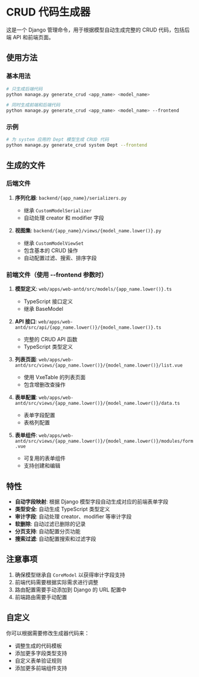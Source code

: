 # CRUD 代码生成器

这是一个 Django 管理命令，用于根据模型自动生成完整的 CRUD 代码，包括后端 API 和前端页面。

## 使用方法

### 基本用法

```bash
# 只生成后端代码
python manage.py generate_crud <app_name> <model_name>

# 同时生成前端和后端代码
python manage.py generate_crud <app_name> <model_name> --frontend
```

### 示例

```bash
# 为 system 应用的 Dept 模型生成 CRUD 代码
python manage.py generate_crud system Dept --frontend
```

## 生成的文件

### 后端文件

1. **序列化器**: `backend/{app_name}/serializers.py`
   - 继承 `CustomModelSerializer`
   - 自动处理 creator 和 modifier 字段

2. **视图集**: `backend/{app_name}/views/{model_name.lower()}.py`
   - 继承 `CustomModelViewSet`
   - 包含基本的 CRUD 操作
   - 自动配置过滤、搜索、排序字段

### 前端文件（使用 --frontend 参数时）

1. **模型定义**: `web/apps/web-antd/src/models/{app_name.lower()}.ts`
   - TypeScript 接口定义
   - 继承 BaseModel

2. **API 接口**: `web/apps/web-antd/src/api/{app_name.lower()}/{model_name.lower()}.ts`
   - 完整的 CRUD API 函数
   - TypeScript 类型定义

3. **列表页面**: `web/apps/web-antd/src/views/{app_name.lower()}/{model_name.lower()}/list.vue`
   - 使用 VxeTable 的列表页面
   - 包含增删改查操作

4. **表单配置**: `web/apps/web-antd/src/views/{app_name.lower()}/{model_name.lower()}/data.ts`
   - 表单字段配置
   - 表格列配置

5. **表单组件**: `web/apps/web-antd/src/views/{app_name.lower()}/{model_name.lower()}/modules/form.vue`
   - 可复用的表单组件
   - 支持创建和编辑

## 特性

- **自动字段映射**: 根据 Django 模型字段自动生成对应的前端表单字段
- **类型安全**: 自动生成 TypeScript 类型定义
- **审计字段**: 自动处理 creator、modifier 等审计字段
- **软删除**: 自动过滤已删除的记录
- **分页支持**: 自动配置分页功能
- **搜索过滤**: 自动配置搜索和过滤字段

## 注意事项

1. 确保模型继承自 `CoreModel` 以获得审计字段支持
2. 前端代码需要根据实际需求进行调整
3. 路由配置需要手动添加到 Django 的 URL 配置中
4. 前端路由需要手动配置

## 自定义

你可以根据需要修改生成器代码来：

- 调整生成的代码模板
- 添加更多字段类型支持
- 自定义表单验证规则
- 添加更多前端组件支持 